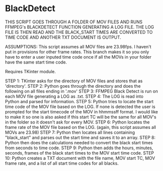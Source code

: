 # BlackDetect

THIS SCRIPT GOES THROUGH A FOLDER OF MOV FILES AND RUNS FFMPEG's BLACKDETECT FUNCTION GENERATING A LOG FILE.
THE LOG FILE IS THEN READ AND THE BLACK_START TIMES ARE CONVERTED TO TIME CODE AND ANOTHER TXT DOCUMENT IS OUTPUT.

ASSUMPTIONS:
This script assumes all MOV files are 23.98fps. I haven't put in provisions for other frame rates.
This branch makes it so you only have to enter a user inputed time code once if all the MOVs in your folder have the same start time code.

Requires TKinter module.

STEP 1: TKinter asks for the directory of MOV files and stores that as 'directory'.
STEP 2: Python goes through the directory and does the following on all files ending in '.mov'
STEP 3: FFMPEG Black Detect is run on each MOV file generating a LOG as .txt.
STEP 4: The LOG is read into Python and parsed for information.
STEP 5: Python tries to locate the start time code of the MOV file based on the LOG. If none is detected the user is
prompted for the start timecode of the MOV in hhmmssff format.
    I would like to make it so one is also asked if this start TC will be the same for all MOV's in the folder so it
    doesn't ask for every MOV.
STEP 6: Python locates the frame rate of the MOV file based on the LOG. (again, this script assumes all MOVs are 23.98)
STEP 7: Python then locates all lines containing "black_start" and parses out the start time and saves it to an array.
STEP 8: Python then does the calculations needed to convert the black start times from seconds to time code.
STEP 9: Python then adds the hours, minutes, seconds, frames of the black start times to the MOV start time code.
STEP 10: Python creates a TXT document with the file name, MOV start TC, MOV frame rate, and a list of all start time
codes for all blacks.

